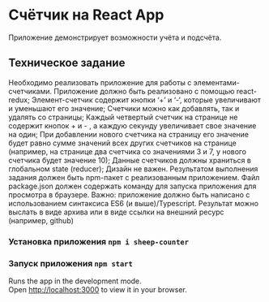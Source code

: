 # Счётчик на React App

Приложение демонстрирует возможности учёта и подсчёта.

## Техническое задание

Необходимо реализовать приложение для работы с элементами-счетчиками. 
Приложение должно быть реализовано с помощью react-redux; 
Элемент-счетчик содержит кнопки ‘+’ и ‘-‘, которые увеличивают и уменьшают его значение;
Счетчики можно как добавлять, так и удалять со страницы;
Каждый четвертый счетчик на странице не содержит кнопок + и - , а каждую секунду увеличивает свое значение на один;
При добавлении нового счетчика на страницу его значение будет равно сумме значений всех других счетчиков на странице (например, на странице два счетчика со значениями 3 и 7, у нового счетчика будет значение 10);
Данные счетчиков должны храниться в глобальном state (reducer); 
Дизайн не важен. 
Результатом выполнения задания должен быть npm-пакет с реализованным приложением. 
Файл package.json должен содержать команду для запуска приложения для просмотра в браузере. 
Важно: приложение должно быть написано с использованием синтаксиса ES6 (и выше)/Typescript. 
Результат можно выслать в виде архива или в виде ссылки на внешний ресурс (например, github)

### Установка приложения `npm i sheep-counter`

### Запуск приложения `npm start`

Runs the app in the development mode.\
Open [http://localhost:3000](http://localhost:3000) to view it in your browser.

